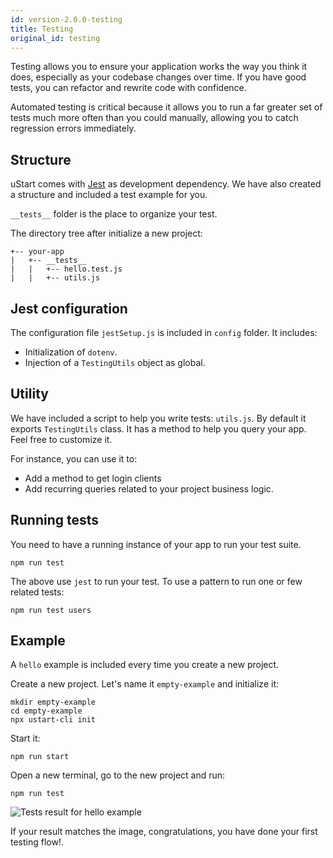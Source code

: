 ```yaml
---
id: version-2.0.0-testing
title: Testing
original_id: testing
---
```


Testing allows you to ensure your application works the way you think it does, especially as your codebase changes over time. If you have good tests, you can refactor and rewrite code with confidence.

Automated testing is critical because it allows you to run a far greater set of tests much more often than you could manually, allowing you to catch regression errors immediately.

## Structure

uStart comes with [Jest](https://jestjs.io/docs/en/23.x/getting-started.html) as development dependency. We have also created a structure and included a test example for you.

 `__tests__` folder is the place to organize your test.

The directory tree after initialize a new project:

```
+-- your-app
|   +-- __tests__
|   |   +-- hello.test.js
|   |   +-- utils.js
```

## Jest configuration

The configuration file `jestSetup.js` is included in `config` folder. It includes:

* Initialization of `dotenv`.
* Injection of a `TestingUtils` object as global.

## Utility

We have included a script to help you write tests: `utils.js`. By default it exports `TestingUtils` class. It has a method to help you query your app. Feel free to customize it.

For instance, you can use it to:

* Add a method to get login clients
* Add recurring queries related to your project business logic.

## Running tests

You need to have a running instance of your app to run your test suite.

```shell
npm run test
```

The above use `jest` to run your test. To use a pattern to run one or few related tests:

```shell
npm run test users
```

## Example

A `hello` example is included every time you create a new project.

Create a new project. Let's name it `empty-example` and initialize it:

```shell
mkdir empty-example
cd empty-example
npx ustart-cli init
```

Start it:

```shell
npm run start
```

Open a new terminal, go to the new project and run:
```shell
npm run test
```

![Tests result for hello example](assets/testing-hello-example-tests-result.png)

If your result matches the image, congratulations, you have done your first testing flow!.
